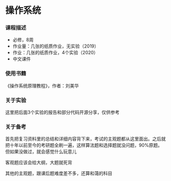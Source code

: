 # 操作系统

### 课程描述

- 必修，8周
- 作业量：几张的纸质作业，无实验（2019）
- 作业：几张的纸质作业，4个实验（2020）
- 中文课件

### 使用书籍

《操作系统原理教程》，作者：刘美华

### 关于实验

这里把后面3个实验的报告和部分代码开源分享，仅供参考

### 关于备考

首先把复习资料里的总结和详细内容背下来，考试的主观题都从这里面出。之后就把十年以前至今的考研题全刷一遍，这样算法题和选择题就没问题，90%原题。但如果没做过，就会感觉什么玩意儿

客观题应该会给大纲，大题就死背

其他的主观题，跟课后题难度差不多，还算和蔼的科目